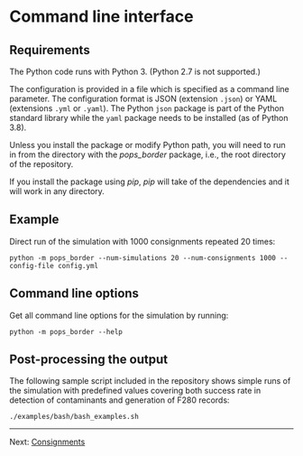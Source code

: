 # Command line interface

## Requirements

The Python code runs with Python 3. (Python 2.7 is not supported.)

The configuration is provided in a file which is specified as a command line
parameter. The configuration format is JSON (extension `.json`) or YAML
(extensions `.yml` or `.yaml`). The Python `json` package is part of
the Python standard library while the `yaml` package needs to be
installed (as of Python 3.8).

Unless you install the package or modify Python path, you will need to
run in from the directory with the *pops_border* package, i.e., the root
directory of the repository.

If you install the package using *pip*, *pip* will take of the
dependencies and it will work in any directory. 

## Example

Direct run of the simulation with 1000 consignments repeated 20 times:

```
python -m pops_border --num-simulations 20 --num-consignments 1000 --config-file config.yml
```

## Command line options

Get all command line options for the simulation by running:

```
python -m pops_border --help
```

## Post-processing the output

The following sample script included in the repository shows simple
runs of the simulation with predefined values
covering both success rate in detection of contaminants and generation of F280
records:

```
./examples/bash/bash_examples.sh
```

---

Next: [Consignments](consignments.md)
